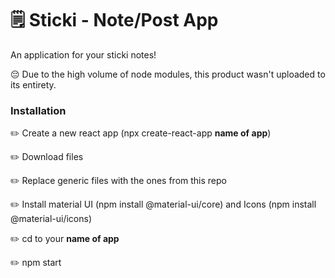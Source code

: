 # 🗒 Sticki - Note/Post App

An application for your sticki notes!

😔 Due to the high volume of node modules, this product wasn't uploaded to its entirety.

### Installation

✏️ Create a new react app (npx create-react-app **name of app**)

✏️ Download files

✏️ Replace generic files with the ones from this repo

✏️ Install material UI (npm install @material-ui/core) and Icons (npm install @material-ui/icons)

✏️ cd to your **name of app** 

✏️ npm start

